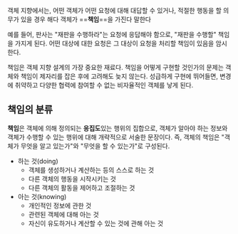 객체 지향에서는, 어떤 객체가 어떤 요청에 대해 대답할 수 있거나, 
적절한 행동을 할 의무가 있을 경우 해다 객체가 ==**책임**==을 가진다 말한다

예를 들어, 판사는 "재판을 수행하라"는 요청에 응답해야 함으로,
"재판을 수행할" 책임을 가지게 된다.
어떤 대상에 대한 요청은 그 대상이 요청을 처리할 책임이 있음을 암시한다.

책임은 객체 지향 설계의 가장 중요한 재료다.
책임을 어떻게 구현할 것인가의 문제는 객체와 책임이 제자리를 잡은 후에 고려해도 늦지 않는다. 성급하게 구현에 뛰어들면, 변경에 취약하고 다양한 협력에 참여할 수 없는 비자율적인 객체를 낳게 된다.
## 책임의 분류
**책임**은 객체에 의해 정의되는 **응집도**있는 행위의 집합으로,
객체가 알아야 하는 정보와 객체가 수행할 수 있는 행위에 대해 개략적으로 서술한 문장이다.
즉, 객체의 책임은 "객체가 무엇을 알고 있는가"와 "무엇을 할 수 있는가"로 구성된다.

- 하는 것(doing)
	- 객체를 생성하거나 계산하는 등의 스스로 하는 것
	- 다른 객체의 행동을 시작시키는 것
	- 다른 객체의 활동을 제어하고 조절하는 것
- 아는 것(knowing)
	- 개인적인 정보에 관한 것
	- 관련된 객체에 대해 아는 것
	- 자신이 유도하거나 계산할 수 있는 것에 관해 아는 것
